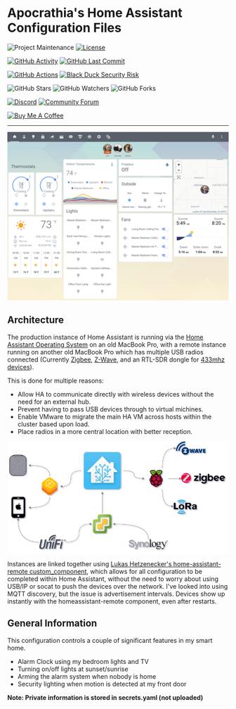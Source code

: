 # Apocrathia's Home Assistant Configuration Files

![Project Maintenance][maintenance-shield]
[![License][license-shield]](LICENSE.md)

[![GitHub Activity][commits-shield]][commits]
[![GitHub Last Commit][last-commit-shield]][commits]

[![GitHub Actions][actions-shield]][actions]
[![Black Duck Security Risk][black-duck-shield]][black-duck]

![GitHub Stars][stars-shield]
![GitHub Watchers][watchers-shield]
![GitHub Forks][forks-shield]

[![Discord][discord-shield]][discord]
[![Community Forum][forum-shield]][forum]

<a href="https://www.buymeacoffee.com/apocrathia" target="_blank"><img src="https://cdn.buymeacoffee.com/buttons/v2/arial-violet.png" alt="Buy Me A Coffee" style="height: 30px !important;width: 117px !important;" ></a>

---

![My Home Assistant Default View](images/default_view.png)

## Architecture

The production instance of Home Assistant is running via the
[Home Assistant Operating System](https://github.com/home-assistant/operating-system)
on an old MacBook Pro, with a remote instance
running on another old MacBook Pro which has multiple USB radios connected
(Currently [Zigbee](https://www.home-assistant.io/integrations/zha/),
[Z-Wave](https://www.home-assistant.io/integrations/zwave/), and an
RTL-SDR dongle for [433mhz devices](https://github.com/merbanan/rtl_433)).

This is done for multiple reasons:

- Allow HA to communicate directly with wireless devices without the need for an external hub.
- Prevent having to pass USB devices through to virtual michines.
- Enable VMware to migrate the main HA VM across hosts within the cluster based upon load.
- Place radios in a more central location with better reception.

![My Home Assistant Architecture](images/conceptual_architecture.png)

Instances are linked together using
[Lukas Hetzenecker's home-assistant-remote custom_component](https://github.com/lukas-hetzenecker/home-assistant-remote),
which allows for all configuration to be completed within Home Assistant,
without the need to worry about using USB/IP or socat to push the devices over the network.
I've looked into using MQTT discovery, but the issue is advertisement intervals.
Devices show up instantly with the homeassistant-remote component, even after restarts.

## General Information

This configuration controls a couple of significant features in my smart home.

- Alarm Clock using my bedroom lights and TV
- Turning on/off lights at sunset/sunrise
- Arming the alarm system when nobody is home
- Security lighting when motion is detected at my front door

**Note: Private information is stored in secrets.yaml (not uploaded)**

[commits-shield]: https://img.shields.io/github/commit-activity/y/Apocrathia/home-assistant-config.svg
[commits]: https://github.com/Apocrathia/home-assistant-config/commits/master
[actions-shield]: https://github.com/Apocrathia/home-assistant-config/workflows/Home%20Assistant%20CI/badge.svg
[actions]: https://github.com/Apocrathia/home-assistant-config/actions
[contributors]: https://github.com/Apocrathia/home-assistant-config/graphs/contributors
[discord-shield]: https://img.shields.io/discord/330944238910963714.svg
[discord]: https://discord.gg/c5DvZ4e
[forum-shield]: https://img.shields.io/badge/community-forum-brightgreen.svg
[forum]: https://community.home-assistant.io/?u=Apocrathia
[apocrathia]: https://github.com/Apocrathia
[travis-shield]: https://travis-ci.org/Apocrathia/home-assistant-config.svg?branch=master
[travis]: https://travis-ci.org/Apocrathia/home-assistant-config
[home-assistant]: https://home-assistant.io
[issue]: https://github.com/Apocrathia/home-assistant-config/issues
[license-shield]: https://img.shields.io/badge/license-apache-brightgreen.svg
[maintenance-shield]: https://img.shields.io/maintenance/yes/2021.svg
[last-commit-shield]: https://img.shields.io/github/last-commit/Apocrathia/home-assistant-config.svg
[stars-shield]: https://img.shields.io/github/stars/Apocrathia/home-assistant-config.svg?style=social&label=Stars
[forks-shield]: https://img.shields.io/github/forks/Apocrathia/home-assistant-config.svg?style=social&label=Forks
[watchers-shield]: https://img.shields.io/github/watchers/Apocrathia/home-assistant-config.svg?style=social&label=Watchers
[black-duck-shield]: https://copilot.blackducksoftware.com/github/repos/Apocrathia/home-assistant-config/branches/master/badge-risk.svg
[black-duck]: https://copilot.blackducksoftware.com/github/repos/Apocrathia/home-assistant-config/branches/master/
